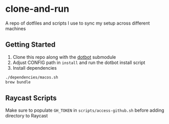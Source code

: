 # clone-and-run
A repo of dotfiles and scripts I use to sync my setup across different machines

## Getting Started
1. Clone this repo along with the [dotbot](https://github.com/anishathalye/dotbot/tree/master) submodule
2. Adjust CONFIG path in `install` and run the dotbot install script
3. Install dependencies

```bash
./dependencies/macos.sh
brew bundle
```

## Raycast Scripts
Make sure to populate `GH_TOKEN` in `scripts/access-github.sh` before adding directory to Raycast
